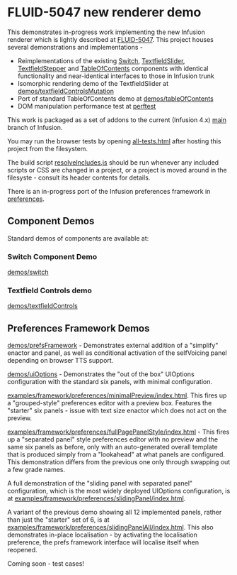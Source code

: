 # FLUID-5047 new renderer demo

This demonstrates in-progress work implementing the new Infusion renderer which is lightly described at
[FLUID-5047](https://issues.fluidproject.org/browse/FLUID-5047).
This project houses several demonstrations and implementations -

- Reimplementations of the existing [Switch](switch), [TextfieldSlider](textfieldControl/src/js/TextfieldSlider.js),
[TextfieldStepper](textfieldControl/src/js/TextfieldStepper.js) and [TableOfContents](tableOfContents) components with identical
functionality and near-identical interfaces to those in Infusion trunk
- Isomorphic rendering demo of the TextfieldSlider at [demos/textfieldControlsMutation](demos/textfieldControlsMutation)
- Port of standard TableOfContents demo at [demos/tableOfContents](demos/tableOfContents)
- DOM manipulation performance test at [perftest](perftest)

This work is packaged as a set of addons to the current (Infusion 4.x) [main](https://github.com/fluid-project/infusion)
branch of Infusion.

You may run the browser tests by opening [all-tests.html](all-tests.html) after hosting this project from the filesystem.

The build script [resolveIncludes.js](resolveIncludes.js) should be run whenever any included scripts or CSS are
changed in a project, or a project is moved around in the filesyste - consult its header contents for details.

There is an in-progress port of the Infusion preferences framework in [preferences](preferences).

## Component Demos

Standard demos of components are available at:

### Switch Component Demo

[demos/switch](demos/switch)

### Textfield Controls demo

[demos/textfieldControls](demos/textfieldControls)

## Preferences Framework Demos

[demos/prefsFramework](demos/prefsFramework) - Demonstrates external addition of a "simplify" enactor and panel,
as well as conditional activation of the selfVoicing panel depending on browser TTS support.

[demos/uiOptions](demos/uiOptions) - Demonstrates the "out of the box" UIOptions configuration with the standard
six panels, with minimal configuration.

[examples/framework/preferences/minimalPreview/index.html](examples/framework/preferences/withPreview/index.html).
This fires up a "grouped-style" preferences editor with a preview box. Features the "starter" six panels - issue
with text size enactor which does not act on the preview. 

[examples/framework/preferences/fullPagePanelStyle/index.html](examples/framework/preferences/fullPagePanelStyle/index.html) -
This fires up a "separated panel" style preferences editor with no preview and the same six panels as before,
only with an auto-generated overall template that is produced simply from a "lookahead" at what panels are configured.
This demonstration differs from the previous one only through swapping out a few grade names.

A full demonstration of the "sliding panel with separated panel" configuration, which is the most
widely deployed UIOptions configuration, is at [examples/framework/preferences/slidingPanel/index.html](examples/framework/preferences/slidingPanel/index.html).

A variant of the previous demo showing all 12 implemented panels, rather than just the "starter" set of 6, is at
[examples/framework/preferences/slidingPanelAll/index.html](examples/framework/preferences/slidingPanelAll/index.html).
This also demonstrates in-place localisation - by activating the localisation preference, the prefs framework interface
will localise itself when reopened.

Coming soon - test cases!

